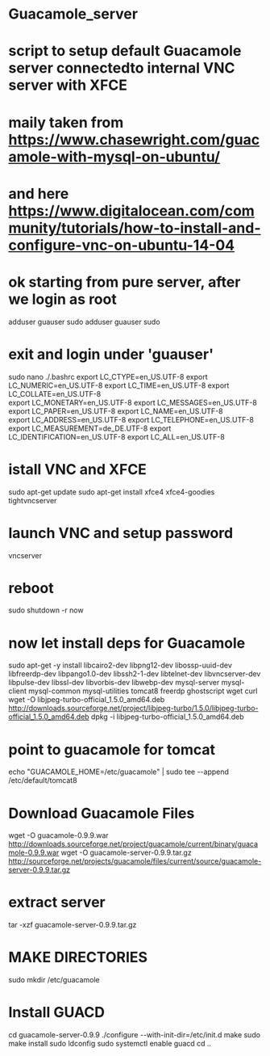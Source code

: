 # Guacamole_server
# script to setup default Guacamole server connectedto internal VNC server with XFCE
# maily taken from https://www.chasewright.com/guacamole-with-mysql-on-ubuntu/
# and here https://www.digitalocean.com/community/tutorials/how-to-install-and-configure-vnc-on-ubuntu-14-04
#
# ok starting from pure server, after we login as root

adduser guauser
sudo adduser guauser sudo

# exit and login under 'guauser'
sudo nano ./.bashrc
export LC_CTYPE=en_US.UTF-8
export LC_NUMERIC=en_US.UTF-8
export LC_TIME=en_US.UTF-8
export LC_COLLATE=en_US.UTF-8  
export LC_MONETARY=en_US.UTF-8
export LC_MESSAGES=en_US.UTF-8  
export LC_PAPER=en_US.UTF-8
export LC_NAME=en_US.UTF-8           
export LC_ADDRESS=en_US.UTF-8
export LC_TELEPHONE=en_US.UTF-8
export LC_MEASUREMENT=de_DE.UTF-8
export LC_IDENTIFICATION=en_US.UTF-8
export LC_ALL=en_US.UTF-8

# istall VNC and XFCE
sudo apt-get update
sudo apt-get install xfce4 xfce4-goodies tightvncserver

# launch VNC and setup password
vncserver

# reboot 
sudo shutdown -r now

# now let install deps for Guacamole 
sudo apt-get -y install libcairo2-dev libpng12-dev libossp-uuid-dev libfreerdp-dev libpango1.0-dev libssh2-1-dev libtelnet-dev libvncserver-dev libpulse-dev libssl-dev libvorbis-dev libwebp-dev mysql-server mysql-client mysql-common mysql-utilities tomcat8 freerdp ghostscript wget curl
wget -O libjpeg-turbo-official_1.5.0_amd64.deb http://downloads.sourceforge.net/project/libjpeg-turbo/1.5.0/libjpeg-turbo-official_1.5.0_amd64.deb
dpkg -i libjpeg-turbo-official_1.5.0_amd64.deb

# point to guacamole for tomcat
echo "GUACAMOLE_HOME=/etc/guacamole" | sudo tee --append /etc/default/tomcat8

# Download Guacamole Files
wget -O guacamole-0.9.9.war http://downloads.sourceforge.net/project/guacamole/current/binary/guacamole-0.9.9.war
wget -O guacamole-server-0.9.9.tar.gz http://sourceforge.net/projects/guacamole/files/current/source/guacamole-server-0.9.9.tar.gz

# extract server
tar -xzf guacamole-server-0.9.9.tar.gz

# MAKE DIRECTORIES
sudo mkdir /etc/guacamole

# Install GUACD
cd guacamole-server-0.9.9
./configure --with-init-dir=/etc/init.d
make
sudo make install
sudo ldconfig
sudo systemctl enable guacd
cd ..














